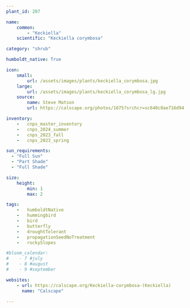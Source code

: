```yaml
---
plant_id: 287

name: 
    common: 
        - "Keckiella"
    scientific: "Keckiella corymbosa"

category: "shrub"

humboldt_native: True

icon: 
    small: 
        url: /assets/images/plants/keckiella_corymbosa.jpg 
    large: 
        url: /assets/images/plants/keckiella_corymbosa_lg.jpg 
    source: 
        name: Steve Matson 
        url: https://calscape.org/photos/1675?srchcr=sc640c0ae716d94 

inventory: 
    -   cnps_master_inventory
    -   cnps_2024_summer
    -   cnps_2023_fall
    -   cnps_2023_spring

sun_requirements:
  - "Full Sun"
  - "Part Shade"
  - "Full Shade"

size:
    height: 
        min: 1
        max: 2

tags:  
    -   humboldtNative
    -   hummingbird
    -   bird
    -   butterfly
    -   droughtTolerant
    -   propagationSeedNoTreatment
    -   rockySlopes

#bloom_calendar: 
#    - 7 #july
#    - 8 #august
#    - 9 #september

websites: 
    - url: https://calscape.org/Keckiella-corymbosa-(Keckiella)
      name: "Calscape"

---
```




